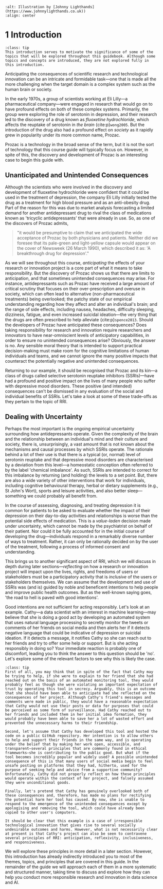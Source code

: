 ```{image} ../../images/illustrations/chatbot.png
:alt: Illustration by [Johnny Lighthands](https://www.johnnylighthands.co.uk))
:align: center
```

# 1 Introduction

```{admonition} Summary
:class: tip
This introduction serves to motivate the significance of some of the topics that will be explored throughout this guidebook. Although some topics and concepts are introduced, they are not explored fully in this introduction. 
```

Anticipating the consequences of scientific research and technological innovation can be an intricate and formidable task—one that is made all the more challenging when the target domain is a complex system such as the human brain or society.

In the early 1970s, a group of scientists working at Eli Lilly—a pharmaceutical company—were engaged in research that would go on to have profound effects on both of these complex systems. Primarily, the group were exploring the role of serotonin in depression, and their research led to the discovery of a drug known as *fluoxetine hydrochloride*, which affects the reuptake of serotonin in *the brain* {cite:p}`wong2005`. But the introduction of the drug also had a profound effect on *society* as it rapidly grew in popularity under its more common name, Prozac.

Prozac is a technology in the broad sense of the term, but it is not the sort of technology that this course guide will typically focus on. However, in spite of this, the discovery and development of Prozac is an interesting case to begin this guide with.

## Unanticipated and Unintended Consequences

Although the scientists who were involved in the discovery and development of fluoxetine hydrochloride were confident that it could be used in the treatment of depression, the company Eli Lilly initially tested the drug as a treatment for high blood pressure and as an anti-obesity drug. Part of the reason for this was due to market analysis forecasting a limited demand for another antidepressant drug to rival the class of medications known as 'tricyclic antidepressants' that were already in use. So, as one of the discovers of Prozac admits,

> "it would be presumptive to claim that we anticipated the wide acceptance of Prozac by both physicians and patients. Neither did we foresee that its pale-green and light-yellow capsule would appear on the cover of Newsweek (26 March 1990), which described it as: 'A breakthrough drug for depression'."

As we will see throughout this course, *anticipating* the effects of your research or innovation project is a core part of what it means to take responsibility. But the discovery of Prozac shows us that there are limits to anticipation, and that sometimes unintended consequences may arise. For instance, antidepressants such as Prozac have received a large amount of critical scrutiny that focuses on their over-prescription and overuse in society, which can often lead to alternative (non-pharmaceutical treatments) being overlooked; the patchy state of our empirical understanding regarding how they affect and alter an individual's brain; and the range of side effects, including nausea, headaches, difficulty sleeping, dizziness, fatigue, and even increased suicidal ideation—the very thing that the drugs are often prescribed to help alleviate {cite:p}`spence2013`. Should the developers of Prozac have anticipated these consequences? Does taking responsibility for research and innovation require researchers and innovators to have near-omniscient levels of anticipatory capabilities, in order to ensure no unintended consequences arise? Obviously, the answer is no. Any sensible moral theory that is intended to support practical decision-making must make room for the cognitive limitations of human individuals and teams, and we cannot ignore the many positive impacts that counteract the potentially negative and unintended consequences.

Returning to our example, it should be recognised that Prozac and its kin—a class of drugs called selective serotonin reuptake inhibitors (SSRIs)—have had a profound and positive impact on the lives of many people who suffer with depressive mood disorders. These positive (and intended) consequences can't be dismissed in any evaluation of the social and individual benefits of SSRIs. Let's take a look at some of these trade-offs as they pertain to the topic of RRI.

## Dealing with Uncertainty

Perhaps the most important is the ongoing empirical uncertainty surrounding how antidepressants operate. Given the complexity of the brain and the relationship between an individual's mind and their culture and society, there is, unsurprisingly, a vast amount that is not known about the mechanisms and causal processes by which SSRIs operate. The rationale behind a lot of their use is that there is a typical (or, normal) level of serotonin reuptake and that depressive mood disorders are characterised by a deviation from this level—a homeostatic conception often referred to by the label 'chemical imbalance'. As such, SSRIs are intended to correct for this imbalance by returning (and holding) the levels to a set point. But, there are also a wide variety of other interventions that work for individuals, including cognitive behavioural therapy, herbal or dietary supplements (e.g., St John's Wort), sports and leisure activities, and also better sleep—something we could probably all benefit from.

 In the course of assessing, diagnosing, and treating depression it is common for patients to be asked to evaluate whether the impact of their depression on their day-to-day activities and relationships is worse than the potential side effects of medication. This is a *value-laden* decision made under uncertainty, which cannot be made by the psychiatrist on behalf of their patient. Nor could it be fully accounted for in the initial course of developing the drug—individuals respond in a remarkably diverse number of ways to treatment. Rather, it can only be rationally decided on by the user of the treatment, following a process of informed consent and understanding.

This brings us to another significant aspect of RRI, which we will discuss in depth during later sections—*reflecting* on how a research or innovation project will impact upon the lives, rights, and freedoms of users or stakeholders must be a participatory activity that is *inclusive* of the users or stakeholders themselves. We can assume that the development and use of SSRIs was (and is) guided by noble and beneficent intentions to help people and improve public health outcomes. But as the well-known saying goes, 'the road to hell is paved with good intentions'.

Good intentions are not sufficient for acting responsibly. Let's look at an example. Cathy—a data scientist with an interest in machine learning—may believe that she is doing a good act by developing an automated system that uses natural language processing to secretly monitor the tweets or comments of her friends on social media and then alerts her if it detects negative language that could be indicative of depression or suicidal ideation. If it detects a message, it notifies Cathy so she can reach out to her friends and try to offer some help or support. But is she acting responsibly in doing so? Your immediate reaction is probably one of discomfort, leading you to think the answer to this question should be 'no'. Let's explore some of the relevant factors to see why this is likely the case.

```{admonition} An Example
:class: tip
First of all, you may think that in spite of the fact that Cathy may be trying to help, if she were to explain to her friend that she had reached out on the basis of an automated monitoring tool, they would probably feel as though she were violating an important expectation of trust by operating this tool in secrecy. Arguably, this is an outcome that she should have been able to anticipate had she reflected on the consequences of her project. Although Cathy's friend's messages and comments were made in public, they would have a reasonable expectation that Cathy would not use their posts or data for purposes that could be perceived as some form of surveillance. Had Cathy reached out to her friends and included them in her initial idea formation, they would probably have been able to save her a lot of wasted effort and prevented the unnecessary harms to their friendship.

Second, let's assume that Cathy has developed this tool and hosted the code on a public GitHub repository. Her intention is to allow others to help and support their friends in the same way, and is operating under the belief that by making her work open, accessible, and transparent—several principles that are commonly found in ethical frameworks—she is contributing to the public good. But what if the tool becomes incredibly popular and widely used? A possible unintended consequence of this is that many users of social media begin to feel unsafe posting on platforms that they had, hitherto, used for the purpose of seeking help and advice from a supportive community? Unfortunately, Cathy did not properly reflect on how these principles would operate within the context of her project, and falsely assumed they were unconditional goods.

Finally, let's pretend that Cathy has genuinely overlooked both of these consequences and, therefore, has made no plans for rectifying the potential harm her tool has caused. By now, she is unable to respond to the emergence of the unintended consequences except by apologising and removing the tool, which could have already been copied to other user's computers.

It should be clear that this example is a case of irresponsible technological innovation that gives rise to several socially undesirable outcomes and harms. However, what is not necessarily clear at present is that Cathy's project can also be seen to contravene several principles of RRI: anticipation, reflexivity, inclusiveness, and responsiveness.
```

We will explore these principles in more detail in a later section. However, this introduction has already indirectly introduced you to most of the themes, topics, and principles that are covered in this guide. In the remainder of the guide we will approach each of them in a more systematic and structured manner, taking time to discuss and explore how they can help you conduct more responsible research and innovation in data science and AI.
